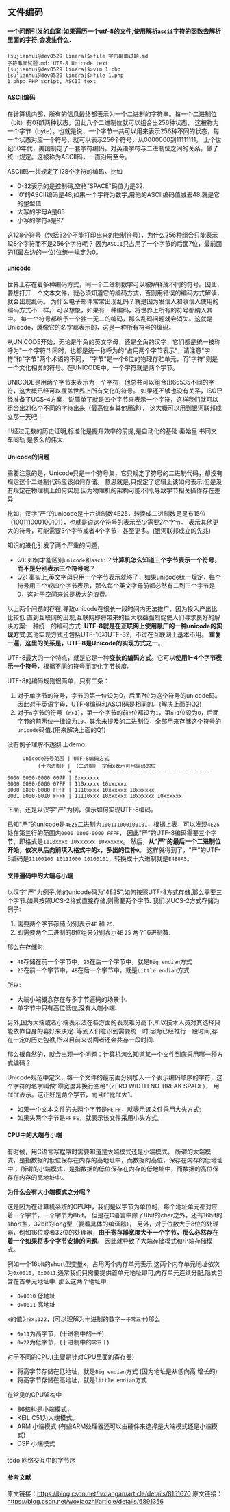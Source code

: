 ## 文件编码

#### 一个问题引发的血案:如果遍历一个utf-8的文件,使用解析`ascii`字符的函数去解析里面的字符,会发生什么.

    [sujianhui@dev0529 linera]$>file 字符串面试题.md
    字符串面试题.md: UTF-8 Unicode text
    [sujianhui@dev0529 linera]$>vim 1.php
    [sujianhui@dev0529 linera]$>file 1.php 
    1.php: PHP script, ASCII text

#### ASCII编码

在计算机内部，所有的信息最终都表示为一个二进制的字符串。每一个二进制位（bit）有0和1两种状态，因此八个二进制位就可以组合出256种状态，
这被称为一个字节（byte）。也就是说，一个字节一共可以用来表示256种不同的状态，每一个状态对应一个符号，就可以表示256个符号，从0000000到11111111。
上个世纪60年代，美国制定了一套字符编码，对英语字符与二进制位之间的关系，做了统一规定。这被称为ASCII码，一直沿用至今。

ASCII码一共规定了128个字符的编码，比如

 - 0-32表示的是控制码,空格"SPACE"码值为是32.
 - '0'的ASCII编码是48,如果一个字符为数字,用他的ASCII编码值减去48,就是它的整型值.
 - 大写的字母A是65
 - 小写的字符a是97

这128个符号（包括32个不能打印出来的控制符号），为什么256种组合只能表示128个字符而不是256个字符呢？
因为`ASCII`只占用了一个字节的后面7位，最前面的1(最左边的一位)位统一规定为0。

#### unicode

世界上存在着多种编码方式，同一个二进制数字可以被解释成不同的符号。因此，要想打开一个文本文件，就必须知道它的编码方式，否则用错误的编码方式解读，就会出现乱码。
为什么电子邮件常常出现乱码？就是因为发信人和收信人使用的编码方式不一样。
可以想象，如果有一种编码，将世界上所有的符号都纳入其中。
每一个符号都给予一个独一无二的编码，那么乱码问题就会消失。这就是Unicode，就像它的名字都表示的，这是一种所有符号的编码。

从UNICODE开始，无论是半角的英文字母，还是全角的汉字，它们都是统一被称呼为"一个字符"!
同时，也都是统一称呼为的"占用两个字节表示"，请注意"字符"和"字节"两个术语的不同，
"字节"是一个8位的物理存贮单元，而"字符"则是一个文化相关的符号。在UNICODE中，一个字符就是两个字节。

UNICODE是用两个字节来表示为一个字符，他总共可以组合出65535不同的字符，这大概已经可以覆盖世界上所有文化的符号。
如果还不够也没有关系，ISO已经准备了UCS-4方案，说简单了就是四个字节来表示一个字符，这样我们就可以组合出21亿个不同的字符出来（最高位有其他用途），
这大概可以用到银河联邦成立那一天吧！

!!!经过无数的历史证明,标准化是提升效率的前提,是自动化的基础.秦始皇 书同文 车同轨 是多么的伟大.

#### Unicode的问题

需要注意的是，Unicode只是一个符号集，它只规定了符号的二进制代码，却没有规定这个二进制代码应该如何存储。
意思就是,只规定了逻辑上该如何表示,但是没有规定在物理机上如何实现.因为物理机的架构可能不同,导致字节相关操作存在差异.

比如，汉字"严”的unicode是十六进制数4E25，转换成二进制数足足有15位（100111000100101），也就是说这个符号的表示至少需要2个字节。
表示其他更大的符号，可能需要3个字节或者4个字节，甚至更多。(银河联邦成立的先兆)

知识的进化引发了两个严重的问题，

 - Q1: 如何才能区别`unicode`和`ascii`？**计算机怎么知道三个字节表示一个符号，而不是分别表示三个符号呢**？
 - Q2: 事实上,英文字母只用一个字节表示就够了，如果unicode统一规定，每个符号用三个或四个字节表示，那么每个英文字母前都必然有二到三个字节是0，这对于空间来说是极大的浪费。

以上两个问题的存在,导致unicode在很长一段时间内无法推广，因为投入产出比比较低.直到互联网的出现,互联网即将带来的巨大收益强烈促使人们寻求良好的解决方案:一种统一的编码方式.
**UTF-8就是在互联网上使用最广的一种unicode的实现方式**.其他实现方式还包括UTF-16和UTF-32，不过在互联网上基本不用。
**重复一遍，这里的关系是，UTF-8是Unicode的实现方式之一**。

UTF-8最大的一个特点，就是它是一种**变长的编码方式**。它可以**使用1~4个字节表示一个符号**，根据不同的符号而变化字节长度。

UTF-8的编码规则很简单，只有二条：

 1. 对于单字节的符号，字节的第一位设为0，后面7位为这个符号的unicode码。因此对于英语字母，UTF-8编码和ASCII码是相同的。(解决上面的Q2)
 1. 对于`n`字节的符号（`n>1`），第一个字节的前`n`位都设为`1`，第`n+1`位设为`0`，后面字节的前两位一律设为`10`。其余未提及的二进制位，全部用来存储这个符号的`unicode`码值.(用来解决上面的Q1)

没有例子理解不透彻,上demo.

         Unicode符号范围 | UTF-8编码方式
              (十六进制) | （二进制） 字母x表示可用编码的位
    --------------------+---------------------------------------------
    0000 0000-0000 007F | 0xxxxxxx
    0000 0080-0000 07FF | 110xxxxx 10xxxxxx
    0000 0800-0000 FFFF | 1110xxxx 10xxxxxx 10xxxxxx
    0001 0000-0010 FFFF | 11110xxx 10xxxxxx 10xxxxxx 10xxxxxx

下面，还是以汉字"严”为例，演示如何实现UTF-8编码。

已知"严”的unicode是`4E25`二进制为`100111000100101`，根据上表，可以发现`4E25`处在第三行的范围内`0000 0800-0000 FFFF`，
因此"严”的UTF-8编码需要三个字节，即格式是`1110xxxx 10xxxxxx 10xxxxxx`。
然后，**从"严”的最后一个二进制位开始，依次从后向前填入格式中的`x`，多出的位补`0`**。
这样就得到了，"严”的UTF-8编码是`11100100 10111000 10100101`，转换成十六进制就是`E4B8A5`。

#### 文件遍码中的大端与小端

以汉字"严"为例子,他的unicode码为"4E25",如何按照UTF-8方式存储,那么需要三个字节.如果按照UCS-2格式直接存储,则需要两个字节.
我们以UCS-2方式存储为例子:

 1. 需要两个字节存储,分别表示`4E` 和 `25`.
 1. 即需要两个二进制的8位组来分别表示`4E` `25` 两个16进制数.

那么在存储时:

 - `4E`存储在前一个字节中，`25`在后一个字节中，就是`Big endian`方式
 - `25`在前一个字节中，`4E`在后一个字节中，就是`Little endian`方式

所以:
    
 - 大端小端概念存在与多字节遍码的场景中.
 - 单字节中只有高位低位,没有大端小端.

另外,因为大端或者小端表示法在各方面的表现难分高下,所以技术人员对其选择只能依靠自身的喜好来决定.
等到人们意识到需要统一时,因为已经推行一段时间,存在一定的历史包袱,所以目前来说两者还会共存一段时间.

那么很自然的，就会出现一个问题：计算机怎么知道某一个文件到底采用哪一种方式编码？

Unicode规范中定义，每一个文件的最前面分别加入一个表示编码顺序的字符，这个字符的名字叫做”零宽度非换行空格“（ZERO WIDTH NO-BREAK SPACE），
用`FEFF`表示。这正好是两个字节，而且`FF`比`FE`大1。

 - 如果一个文本文件的头两个字节是`FE` `FF`，就表示该文件采用大头方式;
 - 如果头两个字节是`FF` `FE`，就表示该文件采用小头方式。

#### CPU中的大端与小端

有时候，用C语言写程序时需要知道是大端模式还是小端模式。 
所谓的大端模式，是指数据的低位保存在内存的高地址中，而数据的高位，保存在内存的低地址中；
所谓的小端模式，是指数据的低位保存在内存的低地址中，而数据的高位保存在内存的高地址中。

**为什么会有大小端模式之分呢？**

这是因为在计算机系统的CPU中，我们是以字节为单位的，每个地址单元都对应着一个字节，一个字节为8bit。
但是在C语言中除了8bit的char之外，还有16bit的short型，32bit的long型（要看具体的编译器），
另外，对于位数大于8位的处理器，例如16位或者32位的处理器，**由于寄存器宽度大于一个字节，那么必然存在着一个如果将多个字节安排的问题**。
因此就导致了大端存储模式和小端存储模式。

例如一个16bit的short型变量x，占用两个内存单元表示,这两个内存单元地址依次为`0x0010`，`0x0011`.通常我们只需要提供首单元地址即可,内存单元连续分配,隐式包含在首单元地址中.
那么这两个地址中:

 - `0x0010` 低地址
 - `0x0011` 高地址

`x`的值为`0x1122`，(可以理解为十进制的数字`一千零五十`)那么

 - `0x11`为高字节，(十进制中的`一千`)
 - `0x22`为低字节，(十进制中的`零五十`)

对于不同的CPU,(主要是针对CPU里面的寄存器) 
 
 - 将高字节存储在低地址，就是`Big endian`方式 (因为地址是从低向高 增长的)
 - 将高字节存储在高地址，就是`little endian`方式
 
在常见的CPU架构中

 - 86结构是小端模式，
 - KEIL C51为大端模式。
 - ARM 小端模式 (有些ARM处理器还可以由硬件来选择是大端模式还是小端模式)
 - DSP 小端模式

#### 

todo 网络交互中的字节序

#### 参考文献

原文链接：https://blog.csdn.net/lvxiangan/article/details/8151670
原文链接：https://blog.csdn.net/woxiaozhi/article/details/6891356